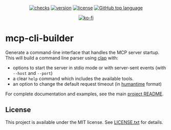 <div align="center">

[![checks](https://github.com/seaofvoices/rust-mcp-utils/actions/workflows/test.yml/badge.svg)](https://github.com/seaofvoices/rust-mcp-utils/actions/workflows/test.yml)
[![version](https://img.shields.io/crates/v/mcp-cli-builder)](https://crates.io/crates/mcp-cli-builder)
[![license](https://img.shields.io/crates/l/mcp-cli-builder)](../../LICENSE.txt)
[![GitHub top language](https://img.shields.io/github/languages/top/seaofvoices/rust-mcp-utils)](https://www.rust-lang.org/)

[![ko-fi](https://ko-fi.com/img/githubbutton_sm.svg)](https://ko-fi.com/seaofvoices)

</div>

# mcp-cli-builder

Generate a command-line interface that handles the MCP server startup. This will build a command line parser using [clap](https://docs.rs/clap/latest/clap/) with:

- options to start the server in stdio mode or with server-sent events (with `--host` and `--port`)
- a clear `help` command which includes the available tools.
- an option to change the default request timeout (in [humantime](https://docs.rs/humantime/latest/humantime/) format)

For complete documentation and examples, see the main [project README](https://github.com/seaofvoices/rust-mcp-utils/blob/main/README.md).

## License

This project is available under the MIT license. See [LICENSE.txt](../../LICENSE.txt) for details.
